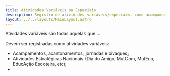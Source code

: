 ```yaml
---
title: Atividades Variáveis ou Especiais
description: Registro de atividades variáveis/especiais, como acampamentos, jornadas, MutEco, atividades de divulgação, palestras e oficinas.
layout: ../../layouts/MainLayout.astro
---
```


Atividades variáveis são todas aquelas que ...

Devem ser registradas como atividades variáveis:

- Acampamentos, acantonamentos, jornadas e bivaques;
- Atividades Estratégicas Nacionais (Dia do Amigo, MutCom, MutEco, EducAção Escoteira, etc);
-
